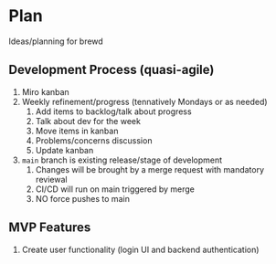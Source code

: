 # Plan

Ideas/planning for brewd

## Development Process (quasi-agile)

1. Miro kanban
2. Weekly refinement/progress (tennatively Mondays or as needed)
   1. Add items to backlog/talk about progress
   2. Talk about dev for the week
   3. Move items in kanban
   4. Problems/concerns discussion
   5. Update kanban
3. ```main``` branch is existing release/stage of development
   1. Changes will be brought by a merge request with mandatory reviewal
   2. CI/CD will run on main triggered by merge
   3. NO force pushes to main

## MVP Features

1. Create user functionality (login UI and backend authentication)